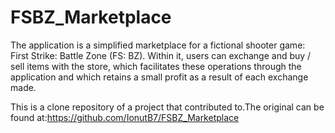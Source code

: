 # FSBZ_Marketplace
The application is a simplified marketplace for a fictional shooter game: First Strike: Battle Zone (FS: BZ).
Within it, users can exchange and buy / sell items with the store, which facilitates these operations through the application and which retains a small profit as a result of each exchange made.

This is a clone repository of a project that contributed to.The original can be found at:https://github.com/IonutB7/FSBZ_Marketplace

